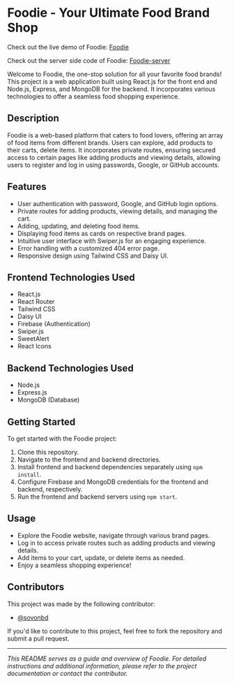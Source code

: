 # Foodie - Your Ultimate Food Brand Shop

Check out the live demo of Foodie: [Foodie](https://foodie-daa6d.web.app/)

Check out the server side code of Foodie: [Foodie-server](https://github.com/sovonbd/brand-shop-server-10)

Welcome to Foodie, the one-stop solution for all your favorite food brands! This project is a web application built using React.js for the front end and Node.js, Express, and MongoDB for the backend. It incorporates various technologies to offer a seamless food shopping experience.

## Description

Foodie is a web-based platform that caters to food lovers, offering an array of food items from different brands. Users can explore, add products to their carts, delete items. It incorporates private routes, ensuring secured access to certain pages like adding products and viewing details, allowing users to register and log in using passwords, Google, or GitHub accounts.

## Features

- User authentication with password, Google, and GitHub login options.
- Private routes for adding products, viewing details, and managing the cart.
- Adding, updating, and deleting food items.
- Displaying food items as cards on respective brand pages.
- Intuitive user interface with Swiper.js for an engaging experience.
- Error handling with a customized 404 error page.
- Responsive design using Tailwind CSS and Daisy UI.

## Frontend Technologies Used

- React.js
- React Router
- Tailwind CSS
- Daisy UI
- Firebase (Authentication)
- Swiper.js
- SweetAlert
- React Icons

## Backend Technologies Used

- Node.js
- Express.js
- MongoDB (Database)

## Getting Started

To get started with the Foodie project:

1. Clone this repository.
2. Navigate to the frontend and backend directories.
3. Install frontend and backend dependencies separately using `npm install`.
4. Configure Firebase and MongoDB credentials for the frontend and backend, respectively.
5. Run the frontend and backend servers using `npm start`.

## Usage

- Explore the Foodie website, navigate through various brand pages.
- Log in to access private routes such as adding products and viewing details.
- Add items to your cart, update, or delete items as needed.
- Enjoy a seamless shopping experience!

## Contributors

This project was made by the following contributor:
- [@sovonbd](https://github.com/sovonbd)

If you'd like to contribute to this project, feel free to fork the repository and submit a pull request.

---

_This README serves as a guide and overview of Foodie. For detailed instructions and additional information, please refer to the project documentation or contact the contributor._
